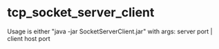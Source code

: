 # tcp_socket_server_client

Usage is either "java -jar SocketServerClient.jar" with args:
	server port | client host port
